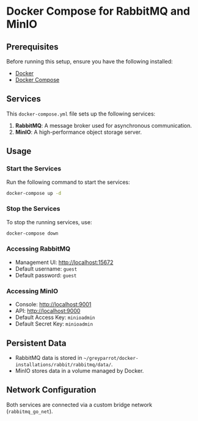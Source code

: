 # Docker Compose for RabbitMQ and MinIO

## Prerequisites
Before running this setup, ensure you have the following installed:
- [Docker](https://docs.docker.com/get-docker/)
- [Docker Compose](https://docs.docker.com/compose/install/)

## Services
This `docker-compose.yml` file sets up the following services:

1. **RabbitMQ**: A message broker used for asynchronous communication.
2. **MinIO**: A high-performance object storage server.

## Usage

### Start the Services
Run the following command to start the services:
```sh
docker-compose up -d
```

### Stop the Services
To stop the running services, use:
```sh
docker-compose down
```

### Accessing RabbitMQ
- Management UI: [http://localhost:15672](http://localhost:15672)
- Default username: `guest`
- Default password: `guest`

### Accessing MinIO
- Console: [http://localhost:9001](http://localhost:9001)
- API: [http://localhost:9000](http://localhost:9000)
- Default Access Key: `minioadmin`
- Default Secret Key: `minioadmin`

## Persistent Data
- RabbitMQ data is stored in `~/greyparrot/docker-installations/rabbit/rabbitmq/data/`.
- MinIO stores data in a volume managed by Docker.

## Network Configuration
Both services are connected via a custom bridge network (`rabbitmq_go_net`).
